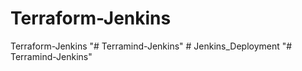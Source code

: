 # Terraform-Jenkins
Terraform-Jenkins
"# Terramind-Jenkins" 
#   J e n k i n s _ D e p l o y m e n t  
 "# Terramind-Jenkins" 
